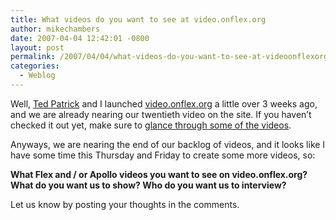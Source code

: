 ```yaml
---
title: What videos do you want to see at video.onflex.org
author: mikechambers
date: 2007-04-04 12:42:01 -0800
layout: post
permalink: /2007/04/04/what-videos-do-you-want-to-see-at-videoonflexorg/
categories:
  - Weblog
---
```



Well, [Ted Patrick][1] and I launched [video.onflex.org][2] a little over 3 weeks ago, and we are already nearing our twentieth video on the site. If you haven&#8217;t checked it out yet, make sure to [glance through some of the videos][2].

Anyways, we are nearing the end of our backlog of videos, and it looks like I have some time this Thursday and Friday to create some more videos, so:

**What Flex and / or Apollo videos you want to see on video.onflex.org? What do you want us to show? Who do you want us to interview?**

Let us know by posting your thoughts in the comments.

 [1]: http://www.onflex.org
 [2]: http://video.onflex.org